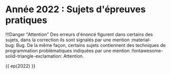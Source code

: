# Année 2022 : Sujets d'épreuves pratiques

!!!Danger "Attention"
    Des erreurs d'énoncé figurent dans certains des sujets, dans la correction ils sont signalés par une mention <span class="rouge">:material-bug:&nbsp;Bug</span>. De la même façon, certains sujets contiennent des techniques de programmation problématiques indiquées par une mention <span class="orange">:fontawesome-solid-triangle-exclamation:&nbsp;Attention</span>.

{{ ep(2022) }} 